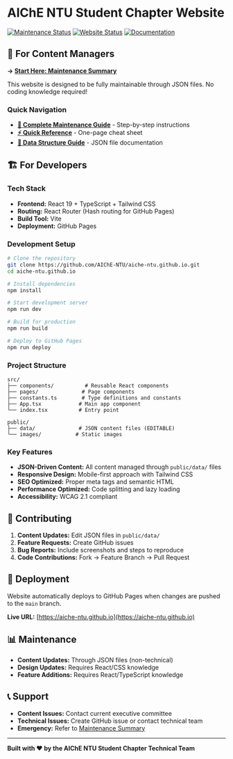 # AIChE NTU Student Chapter Website

[![Maintenance Status](https://img.shields.io/badge/Maintenance-Active-green.svg)](https://github.com/AIChE-NTU/aiche-ntu.github.io)
[![Website Status](https://img.shields.io/badge/Website-Live-blue.svg)](https://aiche-ntu.github.io)
[![Documentation](https://img.shields.io/badge/Documentation-Complete-brightgreen.svg)](MAINTENANCE_SUMMARY.md)

## 🎯 For Content Managers

**→ [Start Here: Maintenance Summary](MAINTENANCE_SUMMARY.md)**

This website is designed to be fully maintainable through JSON files. No coding knowledge required!

### Quick Navigation
- **[📖 Complete Maintenance Guide](WEBSITE_MAINTENANCE_GUIDE.md)** - Step-by-step instructions
- **[⚡ Quick Reference](QUICK_REFERENCE.md)** - One-page cheat sheet  
- **[🔧 Data Structure Guide](DATA_STRUCTURE.md)** - JSON file documentation

## 🏗️ For Developers

### Tech Stack
- **Frontend:** React 19 + TypeScript + Tailwind CSS
- **Routing:** React Router (Hash routing for GitHub Pages)
- **Build Tool:** Vite
- **Deployment:** GitHub Pages

### Development Setup
```bash
# Clone the repository
git clone https://github.com/AIChE-NTU/aiche-ntu.github.io.git
cd aiche-ntu.github.io

# Install dependencies
npm install

# Start development server
npm run dev

# Build for production
npm run build

# Deploy to GitHub Pages
npm run deploy
```

### Project Structure
```
src/
├── components/          # Reusable React components
├── pages/              # Page components
├── constants.ts        # Type definitions and constants
├── App.tsx            # Main app component
└── index.tsx          # Entry point

public/
├── data/              # JSON content files (EDITABLE)
└── images/           # Static images
```

### Key Features
- **JSON-Driven Content:** All content managed through `public/data/` files
- **Responsive Design:** Mobile-first approach with Tailwind CSS
- **SEO Optimized:** Proper meta tags and semantic HTML
- **Performance Optimized:** Code splitting and lazy loading
- **Accessibility:** WCAG 2.1 compliant

## 📝 Contributing

1. **Content Updates:** Edit JSON files in `public/data/`
2. **Feature Requests:** Create GitHub issues
3. **Bug Reports:** Include screenshots and steps to reproduce
4. **Code Contributions:** Fork → Feature Branch → Pull Request

## 🚀 Deployment

Website automatically deploys to GitHub Pages when changes are pushed to the `main` branch.

**Live URL:** [https://aiche-ntu.github.io](https://aiche-ntu.github.io)

## 📊 Maintenance

- **Content Updates:** Through JSON files (non-technical)
- **Design Updates:** Requires React/CSS knowledge
- **Feature Additions:** Requires React/TypeScript knowledge

## 📞 Support

- **Content Issues:** Contact current executive committee
- **Technical Issues:** Create GitHub issue or contact technical team
- **Emergency:** Refer to [Maintenance Summary](MAINTENANCE_SUMMARY.md)

---

**Built with ❤️ by the AIChE NTU Student Chapter Technical Team**
